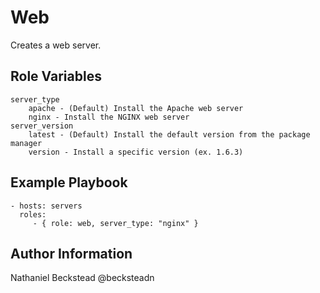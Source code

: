 Web
=========

Creates a web server.

Role Variables
--------------

```
server_type
    apache - (Default) Install the Apache web server
    nginx - Install the NGINX web server
server_version
    latest - (Default) Install the default version from the package manager
    version - Install a specific version (ex. 1.6.3)
```

Example Playbook
----------------

    - hosts: servers
      roles:
         - { role: web, server_type: "nginx" }

Author Information
------------------

Nathaniel Beckstead @becksteadn
